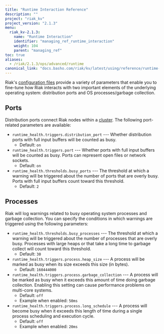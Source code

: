 ```yaml
---
title: "Runtime Interaction Reference"
description: ""
project: "riak_kv"
project_version: "2.1.3"
menu:
  riak_kv-2.1.3:
    name: "Runtime Interaction"
    identifier: "managing_ref_runtime_interaction"
    weight: 104
    parent: "managing_ref"
toc: true
aliases:
  - /riak/2.1.3/ops/advanced/runtime
canonical_link: "docs.basho.com/riak/kv/latest/using/reference/runtime-interaction.md"
---
```


[config reference]: /riak/kv/2.1.3/configuring/reference
[concept clusters]: /riak/kv/2.1.3/learn/concepts/clusters

Riak's [configuration files][config reference] provide a variety of parameters that enable you to fine-tune how Riak interacts with two important elements
of the underlying operating system: distribution ports and OS
processes/garbage collection.

## Ports

Distribution ports connect Riak nodes within a [cluster][concept clusters]. The
following port-related parameters are available:

* `runtime_health.triggers.distribution_port` --- Whether distribution
  ports with full input buffers will be counted as busy.
  * Default: `on`
* `runtime_health.triggers.port` --- Whether ports with full input
  buffers will be counted as busy. Ports can represent open files or network sockets.
  * Default: `on`
* `runtime_health.thresholds.busy_ports` --- The threshold at which a
  warning will be triggered about the number of ports that are overly
  busy. Ports with full input buffers count toward this threshold.
  * Default: `2`

## Processes

Riak will log warnings related to busy operating system processes and
garbage collection. You can specify the conditions in which warnings are
triggered using the following parameters:

* `runtime_health.thresholds.busy_processes` --- The threshold at which
  a warning will be triggered about the number of processes that are
  overly busy. Processes with large heaps or that take a long time to
  garbage collect will count toward this threshold.
  * Default: `30`
* `runtime_health.triggers.process.heap_size` --- A process will be
  marked as busy when its size exceeds this size (in bytes).
  * Default: `160444000`
* `runtime_health.triggers.process.garbage_collection` --- A process
  will be marked as busy when it exceeds this amount of time doing
  garbage collection. Enabling this setting can cause performance
  problems on multi-core systems.
  * Default: `off`
  * Example when enabled: `50ms`
* `runtime_health.triggers.process.long_schedule` --- A process will
  become busy when it exceeds this length of time during a single
  process scheduling and execution cycle.
  * Default: `off`
  * Example when enabled: `20ms`
